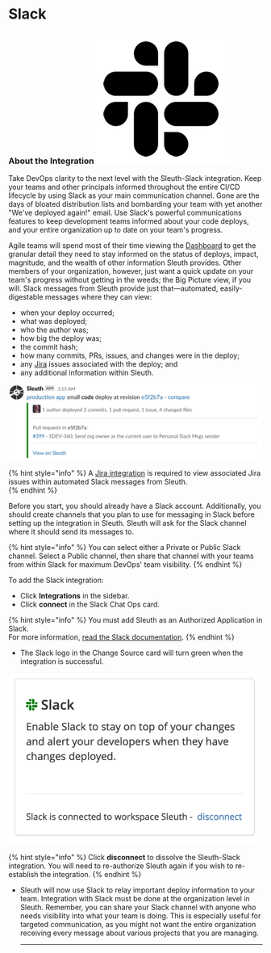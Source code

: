 # Slack

### About the Integration ![](../.gitbook/assets/slack_mark_monochrome_black_sm.png) 

Take DevOps clarity to the next level with the Sleuth-Slack integration. Keep your teams and other principals informed throughout the entire CI/CD lifecycle by using Slack as your main communication channel. Gone are the days of bloated distribution lists and bombarding your team with yet another "We've deployed again!" email. Use Slack's powerful communications features to keep development teams informed about your code deploys, and your entire organization up to date on your team's progress. 

Agile teams will spend most of their time viewing the [Dashboard](../dashboard.md) to get the granular detail they need to stay informed on the status of deploys, impact, magnitude, and the wealth of other information Sleuth provides. Other members of your organization, however, just want a quick update on your team's progress without getting in the weeds; the Big Picture view, if you will. Slack messages from Sleuth provide just that—automated, easily-digestable messages where they can view: 

* when your deploy occurred; 
* what was deployed; 
* who the author was;
* how big the deploy was; 
* the commit hash; 
* how many commits, PRs, issues, and changes were in the deploy; 
* any [Jira](jira.md) issues associated with the deploy; and
* any additional information within Sleuth.  

![](../.gitbook/assets/slack-channel-deploy-message_2.png)

{% hint style="info" %}
A [Jira integration](jira.md) is required to view associated Jira issues within automated Slack messages from Sleuth.  
{% endhint %}

Before you start, you should already have a Slack account. Additionally, you should create channels that you plan to use for messaging in Slack before setting up the integration in Sleuth. Sleuth will ask for the Slack channel where it should send its messages to. 

{% hint style="info" %}
You can select either a Private or Public Slack channel. Select a Public channel, then share that channel with your teams from within Slack for maximum DevOps' team visibility. 
{% endhint %}

To add the Slack integration:

* Click **Integrations** in the sidebar.
* Click **connect** in the Slack Chat Ops card. 

{% hint style="info" %}
You must add Sleuth as an Authorized Application in Slack.  
For more information, [read the Slack documentation](https://api.slack.com).
{% endhint %}

* The Slack logo in the Change Source card will turn green when the integration is successful. 

![](../.gitbook/assets/slack-integration-connected.png)

{% hint style="info" %}
Click **disconnect** to dissolve the Sleuth-Slack integration. You will need to re-authorize Sleuth again if you wish to re-establish the integration.
{% endhint %}

* Sleuth will now use Slack to relay important deploy information to your team. Integration with Slack must be done at the organization level in Sleuth. Remember, you can share your Slack channel with anyone who needs visibility into what your team is doing. This is especially useful for targeted communication, as you might not want the entire organization receiving every message about various projects that you are managing. 

  
  ****



